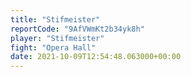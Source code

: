 ```yaml
---
title: "Stifmeister"
reportCode: "9AfVWmKt2b34yk8h"
player: "Stifmeister"
fight: "Opera Hall"
date: 2021-10-09T12:54:48.063000+00:00
---
```

